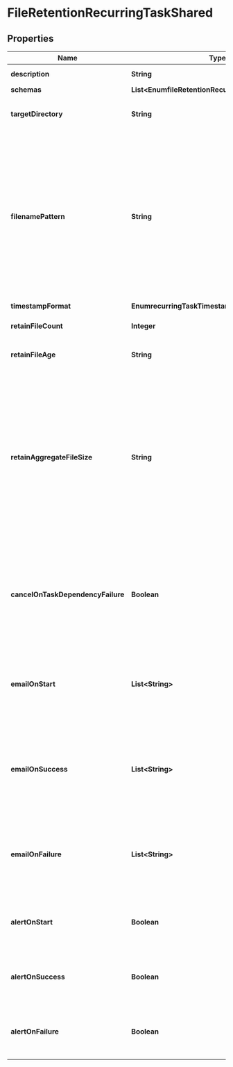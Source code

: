

# FileRetentionRecurringTaskShared


## Properties

| Name | Type | Description | Notes |
|------------ | ------------- | ------------- | -------------|
|**description** | **String** | A description for this Recurring Task |  [optional] |
|**schemas** | **List&lt;EnumfileRetentionRecurringTaskSchemaUrn&gt;** |  |  |
|**targetDirectory** | **String** | The path to the directory containing the files to examine. The directory must exist. |  |
|**filenamePattern** | **String** | A pattern that specifies the names of the files to examine. The pattern may contain zero or more asterisks as wildcards, where each wildcard matches zero or more characters. It may also contain at most one occurrence of the special string \&quot;${timestamp}\&quot;, which will match a timestamp with the format specified using the timestamp-format property. All other characters in the pattern will be treated literally. |  |
|**timestampFormat** | **EnumrecurringTaskTimestampFormatProp** |  |  |
|**retainFileCount** | **Integer** | The minimum number of files matching the pattern that will be retained. |  [optional] |
|**retainFileAge** | **String** | The minimum age of files matching the pattern that will be retained. |  [optional] |
|**retainAggregateFileSize** | **String** | The minimum aggregate size of files that will be retained. The size should be specified as an integer followed by a unit that is one of \&quot;b\&quot; or \&quot;bytes\&quot;, \&quot;kb\&quot; or \&quot;kilobytes\&quot;, \&quot;mb\&quot; or \&quot;megabytes\&quot;, \&quot;gb\&quot; or \&quot;gigabytes\&quot;, or \&quot;tb\&quot; or \&quot;terabytes\&quot;. For example, a value of \&quot;1 gb\&quot; indicates that at least one gigabyte of files should be retained. |  [optional] |
|**cancelOnTaskDependencyFailure** | **Boolean** | Indicates whether an instance of this Recurring Task should be canceled if the task immediately before it in the recurring task chain fails to complete successfully (including if it is canceled by an administrator before it starts or while it is running). |  [optional] |
|**emailOnStart** | **List&lt;String&gt;** | The email addresses to which a message should be sent whenever an instance of this Recurring Task starts running. If this option is used, then at least one smtp-server must be configured in the global configuration. |  [optional] |
|**emailOnSuccess** | **List&lt;String&gt;** | The email addresses to which a message should be sent whenever an instance of this Recurring Task completes successfully. If this option is used, then at least one smtp-server must be configured in the global configuration. |  [optional] |
|**emailOnFailure** | **List&lt;String&gt;** | The email addresses to which a message should be sent if an instance of this Recurring Task fails to complete successfully. If this option is used, then at least one smtp-server must be configured in the global configuration. |  [optional] |
|**alertOnStart** | **Boolean** | Indicates whether the server should generate an administrative alert whenever an instance of this Recurring Task starts running. |  [optional] |
|**alertOnSuccess** | **Boolean** | Indicates whether the server should generate an administrative alert whenever an instance of this Recurring Task completes successfully. |  [optional] |
|**alertOnFailure** | **Boolean** | Indicates whether the server should generate an administrative alert whenever an instance of this Recurring Task fails to complete successfully. |  [optional] |



